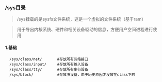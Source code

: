 ### /sys目录
>/sys挂载的是sysfs文件系统，这是一个虚拟的文件系统（基于ram）  

>用于导出内核系统、硬件和相关设备驱动的信息，方便用户空间进程进行使用  
#### 1.基础
```shell
  /sys/class/net/       #存放所有网络接口
  /sys/class/input/     #存放所有输入设备
  /sys/class/tty/       #存放所有串行设备
  /sys/block/           #存放块设备，由于历史原因才没放在class下的
```
